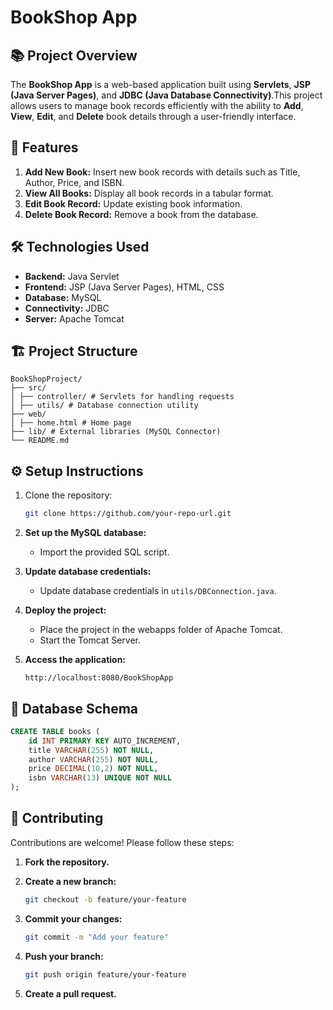 # BookShop App

## 📚 Project Overview

The **BookShop App** is a web-based application built using **Servlets**, **JSP (Java Server Pages)**, and **JDBC (Java Database Connectivity)**.This project allows users to manage book records efficiently with the ability to **Add**, **View**, **Edit**, and **Delete** book details through a user-friendly interface.

## 🚀 Features

1. **Add New Book:** Insert new book records with details such as Title, Author, Price, and ISBN.  
2. **View All Books:** Display all book records in a tabular format.  
3. **Edit Book Record:** Update existing book information.  
4. **Delete Book Record:** Remove a book from the database.  

## 🛠️ Technologies Used

- **Backend:** Java Servlet  
- **Frontend:** JSP (Java Server Pages), HTML, CSS  
- **Database:** MySQL  
- **Connectivity:** JDBC  
- **Server:** Apache Tomcat  
   
## 🏗️ Project Structure

```plaintext
BookShopProject/ 
├── src/ 
│ ├── controller/ # Servlets for handling requests   
│ ├── utils/ # Database connection utility 
├── web/ 
│ ├── home.html # Home page 
├── lib/ # External libraries (MySQL Connector)  
└── README.md
```


## ⚙️ Setup Instructions
1. Clone the repository:  
   ```bash
   git clone https://github.com/your-repo-url.git
   ```
   
2. **Set up the MySQL database:**  
   - Import the provided SQL script.

3. **Update database credentials:**  
   - Update database credentials in `utils/DBConnection.java`.

4. **Deploy the project:**
   - Place the project in the webapps folder of Apache Tomcat.  
   - Start the Tomcat Server.

6. **Access the application:**
   ```text  
   http://localhost:8080/BookShopApp
   ```

## 📝 Database Schema

```sql
CREATE TABLE books (
    id INT PRIMARY KEY AUTO_INCREMENT,
    title VARCHAR(255) NOT NULL,
    author VARCHAR(255) NOT NULL,
    price DECIMAL(10,2) NOT NULL,
    isbn VARCHAR(13) UNIQUE NOT NULL
);
```

## 🤝 **Contributing**

Contributions are welcome! Please follow these steps:

1. **Fork the repository.**

2. **Create a new branch:**  
   ```bash
   git checkout -b feature/your-feature
   ```
3. **Commit your changes:**
   ```bash
   git commit -m "Add your feature"
   ```
4. **Push your branch:**
   ```bash
   git push origin feature/your-feature
   ```
5. **Create a pull request.**
